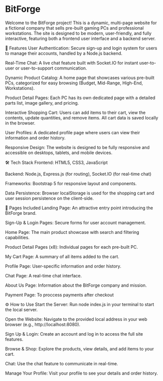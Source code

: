 ﻿# BitForge
Welcome to the BitForge project! This is a dynamic, multi-page website for a fictional company that sells pre-built gaming PCs and professional workstations. The site is designed to be modern, user-friendly, and fully interactive, featuring both a frontend user interface and a backend server.

🚀 Features
User Authentication: Secure sign-up and login system for users to manage their accounts, handled by a Node.js backend.

Real-Time Chat: A live chat feature built with Socket.IO for instant user-to-user or user-to-support communication.

Dynamic Product Catalog: A home page that showcases various pre-built PCs, categorized for easy browsing (Budget, Mid-Range, High-End, Workstations).

Product Detail Pages: Each PC has its own dedicated page with a detailed parts list, image gallery, and pricing.

Interactive Shopping Cart: Users can add items to their cart, view the contents, update quantities, and remove items. All cart data is saved locally in the browser.

User Profiles: A dedicated profile page where users can view their information and order history.

Responsive Design: The website is designed to be fully responsive and accessible on desktops, tablets, and mobile devices.

🛠️ Tech Stack
Frontend: HTML5, CSS3, JavaScript

Backend: Node.js, Express.js (for routing), Socket.IO (for real-time chat)

Frameworks: Bootstrap 5 for responsive layout and components.

Data Persistence: Browser localStorage is used for the shopping cart and user session persistence on the client-side.

📄 Pages Included
Landing Page: An attractive entry point introducing the BitForge brand.

Sign-Up & Login Pages: Secure forms for user account management.

Home Page: The main product showcase with search and filtering capabilities.

Product Detail Pages (x8): Individual pages for each pre-built PC.

My Cart Page: A summary of all items added to the cart.

Profile Page: User-specific information and order history.

Chat Page: A real-time chat interface.

About Us Page: Information about the BitForge company and mission.

Payment Page: To proccess payments after checkout

⚙️ How to Use
Start the Server: Run node index.js in your terminal to start the local server.

Open the Website: Navigate to the provided local address in your web browser (e.g., http://localhost:8080).

Sign Up & Login: Create an account and log in to access the full site features.

Browse & Shop: Explore the products, view details, and add items to your cart.

Chat: Use the chat feature to communicate in real-time.

Manage Your Profile: Visit your profile to see your details and order history.

